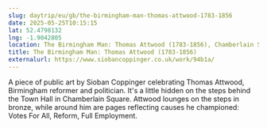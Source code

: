 ```yaml
---
slug: daytrip/eu/gb/the-birmingham-man-thomas-attwood-1783-1856
date: 2025-05-25T10:15:15
lat: 52.4798132
lng: -1.9042805
location: The Birmingham Man: Thomas Attwood (1783-1856), Chamberlain Square, Chinese Quarter, Ladywood, Park Central, Birmingham, West Midlands, England, B3 3DQ, United Kingdom
title: The Birmingham Man: Thomas Attwood (1783-1856)
externalurl: https://www.siobancoppinger.co.uk/work/94b1a/
---
```

A piece of public art by Sioban Coppinger celebrating Thomas Attwood, Birmingham reformer and politician. It's a little hidden on the steps behind the Town Hall in Chamberlain Square. Attwood lounges on the steps in bronze, while around him are pages reflecting causes he championed: Votes For All, Reform, Full Employment.
